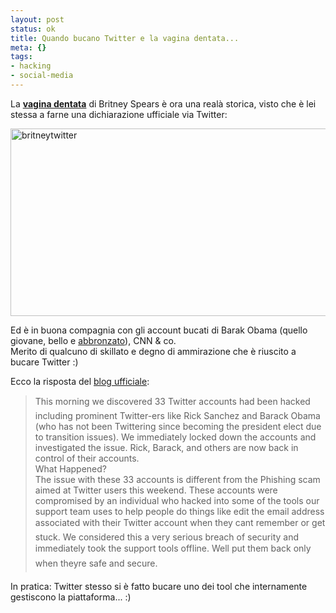 ```yaml
--- 
layout: post
status: ok
title: Quando bucano Twitter e la vagina dentata...
meta: {}
tags: 
- hacking
- social-media
---
```

La **[vagina dentata][1]** di Britney Spears è ora una realà storica, visto che è lei stessa a farne una dichiarazione ufficiale via Twitter:  
  
<img src="http://www.lastknight.com/download//2009/01/britneytwitter-533x300.jpg" alt="britneytwitter" title="britneytwitter" width="533" height="300" class="aligncenter size-medium wp-image-1250" />
  
Ed è in buona compagnia con gli account bucati di Barak Obama (quello giovane, bello e [abbronzato][3]), CNN & co.  
Merito di qualcuno di skillato e degno di ammirazione che è riuscito a bucare Twitter :)  
  
Ecco la risposta del [blog ufficiale][2]:

> This morning we discovered 33 Twitter accounts had been hacked including prominent Twitter-ers like Rick Sanchez and Barack Obama (who has not been Twittering since becoming the president elect due to transition issues). We immediately locked down the accounts and investigated the issue. Rick, Barack, and others are now back in control of their accounts.  
> What Happened?  
> The issue with these 33 accounts is different from the Phishing scam aimed at Twitter users this weekend. These accounts were compromised by an individual who hacked into some of the tools our support team uses to help people do things like edit the email address associated with their Twitter account when they cant remember or get stuck. We considered this a very serious breach of security and immediately took the support tools offline. Well put them back only when theyre safe and secure.    
  
In pratica: Twitter stesso si è fatto bucare uno dei tool che internamente gestiscono la piattaforma... :)  
  
[1]: http://en.wikipedia.org/wiki/Vagina_dentata
[2]: http://blog.twitter.com/2009/01/monday-morning-madness.html
[3]: http://www.notspeakinginmyname.com/  
  
 
